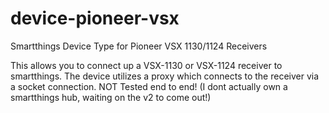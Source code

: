 # device-pioneer-vsx
Smartthings Device Type for Pioneer VSX 1130/1124 Receivers


This allows you to connect up a VSX-1130 or VSX-1124 receiver to smartthings.  The device utilizes a proxy which connects to the receiver via a socket connection.  NOT Tested end to end! (I dont actually own a smartthings hub, waiting on the v2 to come out!)
